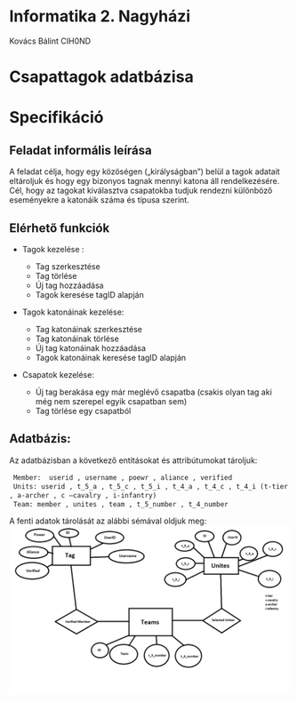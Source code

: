 # Informatika 2. Nagyházi
  Kovács Bálint CIH0ND

# Csapattagok adatbázisa

# Specifikáció

## Feladat informális leírása

A feladat célja, hogy egy közöségen („királyságban”) belül a tagok adatait eltároljuk és hogy egy bizonyos tagnak mennyi katona áll rendelkezésére. Cél, hogy az tagokat kiválasztva csapatokba tudjuk rendezni különböző eseményekre a katonáik száma és típusa szerint.

## Elérhető funkciók
* Tagok kezelése :

	* Tag szerkesztése
	* Tag törlése
	* Új tag hozzáadása
	* Tagok keresése tagID alapján
* Tagok katonáinak kezelése:
	* Tag katonáinak szerkesztése
	* Tag katonáinak törlése
	* Új tag katonáinak hozzáadása
	* Tagok katonáinak keresése tagID alapján
* Csapatok kezelése:
	* Új tag berakása egy már meglévő csapatba (csakis olyan tag aki még nem szerepel egyik csapatban sem)
	* Tag törlése egy csapatból

## Adatbázis:
Az adatbázisban a következő entitásokat és attribútumokat tároljuk:

	 Member:  userid , username , poewr , aliance , verified
	 Units: userid , t_5_a , t_5_c , t_5_i , t_4_a , t_4_c , t_4_i (t-tier , a-archer , c –cavalry , i-infantry)
	 Team: member , unites , team , t_5_number , t_4_number

A fenti adatok tárolását az alábbi sémával oldjuk meg:
![Kep](./abra.png "schema")
